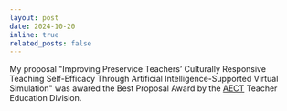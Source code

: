 ```yaml
---
layout: post
date: 2024-10-20 
inline: true
related_posts: false
---
```


My proposal "Improving Preservice Teachers’ Culturally Responsive Teaching Self-Efficacy Through Artificial Intelligence-Supported Virtual Simulation" was awared the Best Proposal Award by the [AECT](https://convention.aect.org/) Teacher Education Division.
